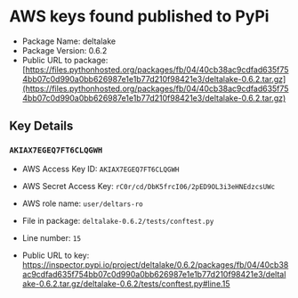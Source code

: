 # AWS keys found published to PyPi

* Package Name: deltalake
* Package Version: 0.6.2
* Public URL to package: [https://files.pythonhosted.org/packages/fb/04/40cb38ac9cdfad635f754bb07c0d990a0bb626987e1e1b77d210f98421e3/deltalake-0.6.2.tar.gz](https://files.pythonhosted.org/packages/fb/04/40cb38ac9cdfad635f754bb07c0d990a0bb626987e1e1b77d210f98421e3/deltalake-0.6.2.tar.gz)

## Key Details

### `AKIAX7EGEQ7FT6CLQGWH`

* AWS Access Key ID: `AKIAX7EGEQ7FT6CLQGWH`
* AWS Secret Access Key: `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` 
* AWS role name: `user/deltars-ro`
* File in package: `deltalake-0.6.2/tests/conftest.py`
* Line number: `15`

* Public URL to key: https://inspector.pypi.io/project/deltalake/0.6.2/packages/fb/04/40cb38ac9cdfad635f754bb07c0d990a0bb626987e1e1b77d210f98421e3/deltalake-0.6.2.tar.gz/deltalake-0.6.2/tests/conftest.py#line.15


